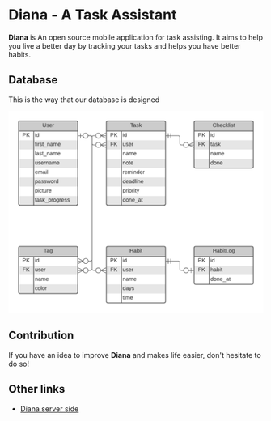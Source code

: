 # Diana - A Task Assistant

**Diana** is An open source mobile application for task assisting. It aims to help you live a better day by tracking your tasks and helps you have better habits.

## Database

This is the way that our database is designed

![Diana DB](./Diana-db.png)

## Contribution

If you have an idea to improve **Diana** and makes life easier, don't hesitate to do so!

## Other links

- [Diana server side](https://github.com/softshape-team/diana-server)
